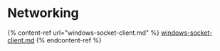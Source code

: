 # Networking

{% content-ref url="windows-socket-client.md" %}
[windows-socket-client.md](windows-socket-client.md)
{% endcontent-ref %}

